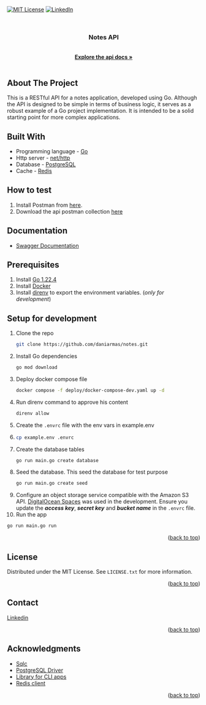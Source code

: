 <a id="readme-top"></a>

[![MIT License][license-shield]][license-url]
[![LinkedIn][linkedin-shield]][linkedin-url]



<!-- PROJECT LOGO -->
<br />
<div align="center">
  <h3 align="center">Notes API</h3>
  <p align="center">
    <br />
    <a href="https://api.notes.daniel-enrique.com/doc"><strong>Explore the api docs »</strong></a>
    <br />
    <br />
  </p>
</div>

<!-- ABOUT THE PROJECT -->
## About The Project

This is a RESTful API for a notes application, developed using Go. Although the API is designed to be simple in terms of business logic, it serves as a robust example of a Go project implementation. It is intended to be a solid starting point for more complex applications.

## Built With

* Programming language - [Go](https://go.dev)
* Http server - [net/http](https://pkg.go.dev/net/http)
* Database - [PostgreSQL](https://www.postgresql.org)
* Cache - [Redis](https://redis.io/)

## How to test

1. Install Postman from [here](https://www.postman.com/downloads/).
2. Download the api postman collection [here](https://github.com/daniarmas/notes/blob/main/assets/notes-api.postman_collection.json)

## Documentation

* [Swagger Documentation](https://api.notes.daniel-enrique.com/doc) 

<!-- PREREQUISITES -->
## Prerequisites

1. Install [Go 1.22.4](https://go.dev/doc/install)
2. Install [Docker](https://docs.docker.com/desktop/)
3. Install [direnv](https://direnv.net) to export the environment variables. (*only for development*)

<!-- INSTALLATION -->
## Setup for development

1. Clone the repo
   ```sh
   git clone https://github.com/daniarmas/notes.git
   ```
2. Install Go dependencies
   ```sh
   go mod download
   ```
3. Deploy docker compose file
   ```sh
   docker compose -f deploy/docker-compose-dev.yaml up -d
   ```
4. Run direnv command to approve his content
   ```sh
   direnv allow
   ```
5. Create the `.envrc` file with the env vars in example.env
6. ```sh
   cp example.env .envrc
   ```
7. Create the database tables
   ```sh
   go run main.go create database
   ```
8. Seed the database. This seed the database for test purpose
   ```sh
   go run main.go create seed
   ```
9. Configure an object storage service compatible with the Amazon S3 API. [DigitalOcean Spaces](https://docs.digitalocean.com/products/spaces/) was used in the development. Ensure you update the ***access key***, ***secret key*** and ***bucket name*** in the `.envrc` file.
10.  Run the app
   ```sh
   go run main.go run
   ```

<p align="right">(<a href="#readme-top">back to top</a>)</p>

<!-- # Entity Relationship Diagram
![Entity Relationship Diagram](assets/erd.png) -->


<!-- LICENSE -->
## License

Distributed under the MIT License. See `LICENSE.txt` for more information.

<p align="right">(<a href="#readme-top">back to top</a>)</p>



<!-- CONTACT -->
## Contact

[Linkedin]([Linkedin](https://www.linkedin.com/in/d3v06/))

<p align="right">(<a href="#readme-top">back to top</a>)</p>



<!-- ACKNOWLEDGMENTS -->
## Acknowledgments

* [Sqlc](https://docs.sqlc.dev/en/latest/#)
* [PostgreSQL Driver](https://github.com/jackc/pgx)
* [Library for CLI apps](https://github.com/spf13/cobra)
* [Redis client](https://github.com/redis/go-redis/)

<p align="right">(<a href="#readme-top">back to top</a>)</p>



<!-- MARKDOWN LINKS & IMAGES -->
<!-- https://www.markdownguide.org/basic-syntax/#reference-style-links -->
[license-shield]: https://img.shields.io/github/license/othneildrew/Best-README-Template.svg?style=for-the-badge
[license-url]: https://github.com/daniarmas/notes/blob/main/LICENSE
[linkedin-shield]: https://img.shields.io/badge/LinkedIn-0077B5?style=for-the-badge&logo=linkedin&logoColor=white
[linkedin-url]: https://www.linkedin.com/in/d3v06/

[Go.dev]: https://img.shields.io/badge/Go-00ADD8?style=for-the-badge&logo=go&logoColor=white
[Go-url]: https://go.dev/
[Redis.io]: https://img.shields.io/badge/redis-%23DD0031.svg?&style=for-the-badge&logo=redis&logoColor=white
[Redis-url]: https://redis.io/
[Cockroachlabs.com]: https://img.shields.io/badge/Cockroach%20Labs-6933FF?style=for-the-badge&logo=Cockroach%20Labs&logoColor=white
[Cockroachlabs-url]: https://www.cockroachlabs.com/
